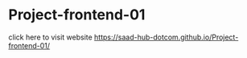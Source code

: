 # Project-frontend-01
click here to visit website https://saad-hub-dotcom.github.io/Project-frontend-01/
